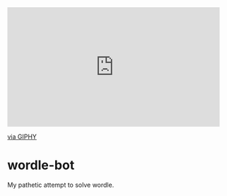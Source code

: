<iframe src="https://giphy.com/embed/fEE6zmiVHPLU7MP2XL" width="480" height="270" frameBorder="0" class="giphy-embed" allowFullScreen></iframe><p><a href="https://giphy.com/gifs/fEE6zmiVHPLU7MP2XL">via GIPHY</a></p>

# wordle-bot
My pathetic attempt to solve wordle.
